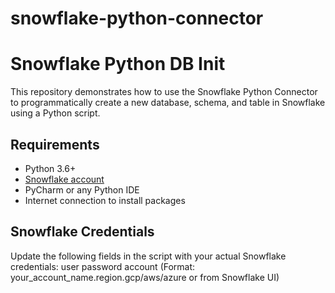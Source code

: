 # snowflake-python-connector

# Snowflake Python DB Init

This repository demonstrates how to use the Snowflake Python Connector to programmatically create a new database, schema, and table in Snowflake using a Python script.

## Requirements

- Python 3.6+
- [Snowflake account](https://signup.snowflake.com/)
- PyCharm or any Python IDE
- Internet connection to install packages

## Snowflake Credentials
Update the following fields in the script with your actual Snowflake credentials:
user
password
account (Format: your_account_name.region.gcp/aws/azure or from Snowflake UI)
